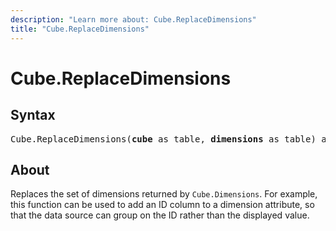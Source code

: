 ```yaml
---
description: "Learn more about: Cube.ReplaceDimensions"
title: "Cube.ReplaceDimensions"
---
```

# Cube.ReplaceDimensions

## Syntax

<pre>
Cube.ReplaceDimensions(<b>cube</b> as table, <b>dimensions</b> as table) as table
</pre>

## About

Replaces the set of dimensions returned by `Cube.Dimensions`. For example, this function can be used to add an ID column to a dimension attribute, so that the data source can group on the ID rather than the displayed value.
